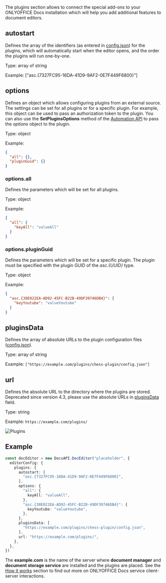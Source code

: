 The plugins section allows to connect the special add-ons to your ONLYOFFICE Docs installation which will help you add additional features to document editors.

## autostart

Defines the array of the identifiers (as entered in [config.json](../../../../../Plugin%20and%20Macros/Structure/Manifest/index.md#guid)) for the plugins, which will automatically start when the editor opens, and the order the plugins will run one-by-one.

Type: array of string

Example: \["asc.{7327FC95-16DA-41D9-9AF2-0E7F449F6800}"]

## options

Defines an object which allows configuring plugins from an external source. The settings can be set for all plugins or for a specific plugin. For example, this object can be used to pass an authorization token to the plugin. You can also use the **SetPluginsOptions** method of the [Automation API](../../../Automation%20API/index.md) to pass the *options* object to the plugin.

Type: object

Example:

``` json
{
  "all": {},
  "pluginGuid": {}
}
```

### options.all

Defines the parameters which will be set for all plugins.

Type: object

Example:

``` json
{
  "all": {
    "keyAll": "valueAll"
  }
}
```

### options.pluginGuid

Defines the parameters which will be set for a specific plugin. The plugin must be specified with the plugin GUID of the *asc.{UUID}* type.

Type: object

Example:

``` json
{
  "asc.{38E022EA-AD92-45FC-B22B-49DF39746DB4}": {
    "keyYoutube": "valueYoutube"
  }
}
```

## pluginsData

Defines the array of absolute URLs to the plugin configuration files ([config.json](../../../../../Plugin%20and%20Macros/Structure/Manifest/index.md)).

Type: array of string

Example: `["https://example.com/plugins/chess-plugin/config.json"]`

## url

Defines the absolute URL to the directory where the plugins are stored. Deprecated since version 4.3, please use the absolute URLs in [pluginsData](#pluginsdata) field.

Type: string

Example: `https://example.com/plugins/`

![Plugins](/assets/images/editor/plugins.png)

## Example

``` ts
const docEditor = new DocsAPI.DocEditor("placeholder", {
  editorConfig: {
    plugins: {
      autostart: [
        "asc.{7327FC95-16DA-41D9-9AF2-0E7F449F6800}",
      ],
      options: {
        "all": {
          keyAll: "valueAll",
        },
        "asc.{38E022EA-AD92-45FC-B22B-49DF39746DB4}": {
          keyYoutube: "valueYoutube",
        },
      },
      pluginsData: [
        "https://example.com/plugins/chess-plugin/config.json",
      ],
      url: "https://example.com/plugins/",
    },
  },
})
```

The **example.com** is the name of the server where **document manager** and **document storage service** are installed and the plugins are placed. See the [How it works](../../../../Get%20Started/How%20It%20Works/index.md) section to find out more on ONLYOFFICE Docs service client-server interactions.

